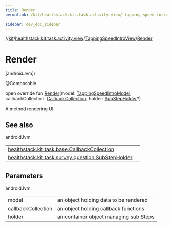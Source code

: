 ```yaml
---
title: Render
permalink: /kit/healthstack.kit.task.activity.view/-tapping-speed-intro-view/-render.html

sidebar: dev_doc_sidebar
---
```

//[kit](../../../kit.html)/[healthstack.kit.task.activity.view](../index.html)/[TappingSpeedIntroView](index.html)/[Render](-render.html)



# Render



[androidJvm]\




@Composable



open override fun [Render](-render.html)(model: [TappingSpeedIntroModel](../../healthstack.kit.task.activity.model/-tapping-speed-intro-model/index.html), callbackCollection: [CallbackCollection](../../healthstack.kit.task.base/-callback-collection/index.html), holder: [SubStepHolder](../../healthstack.kit.task.survey.question/-sub-step-holder/index.html)?)



A method rendering UI.



## See also


androidJvm

| | |
|---|---|
| [healthstack.kit.task.base.CallbackCollection](../../healthstack.kit.task.base/-callback-collection/index.html) |  |
| [healthstack.kit.task.survey.question.SubStepHolder](../../healthstack.kit.task.survey.question/-sub-step-holder/index.html) |  |



## Parameters


androidJvm

| | |
|---|---|
| model | an object holding data to be rendered |
| callbackCollection | an object holding callback functions |
| holder | an container object managing sub Steps |




